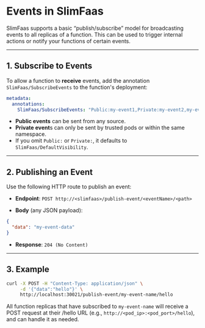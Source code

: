 ﻿# Events in SlimFaas

SlimFaas supports a basic “publish/subscribe” model for broadcasting events to all replicas of a function.
This can be used to trigger internal actions or notify your functions of certain events.

---

## 1. Subscribe to Events

To allow a function to **receive** events, add the annotation `SlimFaas/SubscribeEvents` to the function's deployment:

```yaml
metadata:
  annotations:
    SlimFaas/SubscribeEvents: "Public:my-event1,Private:my-event2,my-event3"
```

- **Public events** can be sent from any source.
- **Private event**s can only be sent by trusted pods or within the same namespace.
- If you omit `Public:` or `Private:`, it defaults to `SlimFaas/DefaultVisibility`.

---

## 2. Publishing an Event
   Use the following HTTP route to publish an event:

- **Endpoint**: `POST http://<slimfaas>/publish-event/<eventName>/<path>`

- **Body** (any JSON payload):
```json
{
  "data": "my-event-data"
}
```
- **Response**: `204 (No Content)`

---

## 3. Example
```bash
curl -X POST -H "Content-Type: application/json" \
     -d '{"data":"hello"}' \
     http://localhost:30021/publish-event/my-event-name/hello

```
All function replicas that have subscribed to `my-event-name` will receive a POST request at their /hello URL (e.g., `http://<pod_ip>:<pod_port>/hello`), and can handle it as needed.
